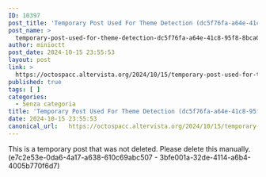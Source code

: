 ```yaml
---
ID: 10397
post_title: 'Temporary Post Used For Theme Detection (dc5f76fa-a64e-41c8-95f8-8bca08d16ee8 &#8211; 3bfe001a-32de-4114-a6b4-4005b770f6d7)'
post_name: >
  temporary-post-used-for-theme-detection-dc5f76fa-a64e-41c8-95f8-8bca08d16ee8-3bfe001a-32de-4114-a6b4-4005b770f6d7
author: minioctt
post_date: 2024-10-15 23:55:53
layout: post
link: >
  https://octospacc.altervista.org/2024/10/15/temporary-post-used-for-theme-detection-dc5f76fa-a64e-41c8-95f8-8bca08d16ee8-3bfe001a-32de-4114-a6b4-4005b770f6d7/
published: true
tags: [ ]
categories:
  - Senza categoria
title: 'Temporary Post Used For Theme Detection (dc5f76fa-a64e-41c8-95f8-8bca08d16ee8 &#8211; 3bfe001a-32de-4114-a6b4-4005b770f6d7)'
date: 2024-10-15 23:55:53
canonical_url:   https://octospacc.altervista.org/2024/10/15/temporary-post-used-for-theme-detection-dc5f76fa-a64e-41c8-95f8-8bca08d16ee8-3bfe001a-32de-4114-a6b4-4005b770f6d7/
---
```

<p>This is a temporary post that was not deleted. Please delete this manually. (e7c2e53e-0da6-4a17-a638-610c69abc507 - 3bfe001a-32de-4114-a6b4-4005b770f6d7)</p>